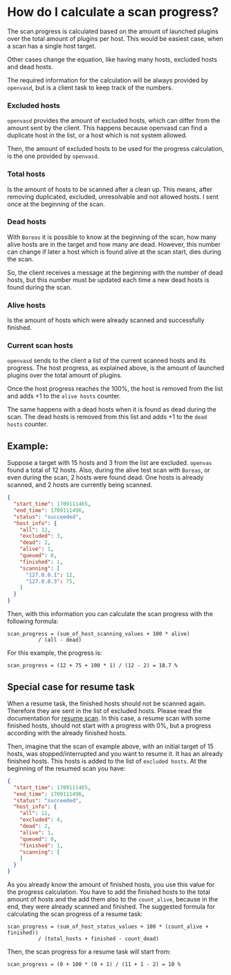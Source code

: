 # How do I calculate a scan progress?

The scan progress is calculated based on the amount of launched plugins over the total amount of plugins per host. This would be easiest case, when a scan has a single host target.

Other cases change the equation, like having many hosts, excluded hosts and dead hosts.

The required information for the calculation will be always provided by `openvasd`, but is a client task to keep track of the numbers.

### Excluded hosts

`openvasd` provides the amount of excluded hosts, which can differ from the amount sent by the client. This happens because openvasd can find a duplicate host in the list, or a host which is not system allowed. 

Then, the amount of excluded hosts to be used for the progress calculation, is the one provided by `openvasd`.

### Total hosts

Is the amount of hosts to be scanned after a clean up. This means, after removing duplicated, excluded, unresolvable and not allowed hosts. I sent once at the beginning of the scan.

### Dead hosts

With `Boreas` it is possible to know at the beginning of the scan, how many alive hosts are in the target and how many are dead. However, this number can change if later a host which is found alive at the scan start, dies during the scan. 

So, the client receives a message at the beginning with the number of dead hosts, but this number must be updated each time a new dead hosts is found during the scan.

### Alive hosts

Is the amount of hosts which were already scanned and successfully finished.

### Current scan hosts

`openvasd` sends to the client a list of the current scanned hosts and its progress. The host progress, as explained above, is the amount of launched plugins over the total amount of plugins.

Once the host progress reaches the 100%, the host is removed from the list and adds +1 to the `alive hosts` counter. 

The same happens with a dead hosts when it is found as dead during the scan. The dead hosts is removed from this list and adds +1 to the `dead hosts` counter.

## Example:

Suppose a target with 15 hosts and 3 from the list are excluded. `openvas` found a total of 12 hosts. Also, during the alive test scan with `Boreas`, or even during the scan, 2 hosts were found dead.
One hosts is already scanned, and 2 hosts are currently being scanned.

```json
{
  "start_time": 1709111465,
  "end_time": 1709111496,
  "status": "succeeded",
  "host_info": {
    "all": 12,
    "excluded": 3,
    "dead": 2,
    "alive": 1,
    "queued": 0,
    "finished": 1,
    "scanning": [
      "127.0.0.1": 12,
      "127.0.0.3": 75,
    ]
  }
}

``` 

Then, with this information you can calculate the scan progress with the following formula:

```
scan_progress = (sum_of_host_scanning_values + 100 * alive)
          / (all - dead)
```
For this example, the progress is:

```
scan_progress = (12 + 75 + 100 * 1) / (12 - 2) = 18.7 %
```

## Special case for resume task

When a resume task, the finished hosts should not be scanned again. Therefore they are sent in the list of excluded hosts. Please read the documentation for [resume scan](../faq/resume-scan.md).
In this case, a resume scan with some finished hosts, should not start with a progress with 0%, but a progress according with the already finished hosts.

Then, imagine that the scan of example above, with an initial target of 15 hosts, was stopped/interrupted and you want to resume it. It has an already finished hosts. This hosts is added to the list of `excluded hosts`.
At the beginning of the resumed scan you have:

```json
{
  "start_time": 1709111465,
  "end_time": 1709111496,
  "status": "succeeded",
  "host_info": {
    "all": 11,
    "excluded": 4,
    "dead": 2,
    "alive": 1,
    "queued": 0,
    "finished": 1,
    "scanning": [
    ]
  }
}
``` 

As you already know the amount of finished hosts, you use this value for the progress calculation. You have to add the finished hosts to the total amount of hosts and the add them also to the `count_alive`, because in the end, they were already scanned and finished.
The suggested formula for calculating the scan progress of a resume task:
```
scan_progress = (sum_of_host_status_values + 100 * (count_alive + finished))
          / (total_hosts + finished - count_dead)

```
Then, the scan progress for a resume task will start from:

```
scan_progress = (0 + 100 * (0 + 1) / (11 + 1 - 2) = 10 %
```
